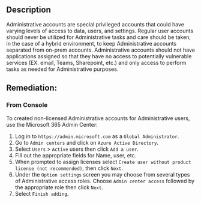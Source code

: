 ## Description

Administrative accounts are special privileged accounts that could have varying levels of access to data, users, and settings. Regular user accounts should never be utilized for Administrative tasks and care should be taken, in the case of a hybrid environment, to keep Administrative accounts separated from on-prem accounts. Administrative accounts should not have applications assigned so that they have no access to potentially vulnerable services (EX. email, Teams, Sharepoint, etc.) and only access to perform tasks as needed for Administrative purposes.

## Remediation:

### From Console

To created non-licensed Administrative accounts for Administrative users, use the Microsoft 365 Admin Center:

1. Log in to `https://admin.microsoft.com` as a `Global Administrator`.
2. Go to `Admin centers` and click on `Azure Active Directory`.
3. Select `Users` > `Active` users then click `Add a user`.
4. Fill out the appropriate fields for Name, user, etc.
5. When prompted to assign licenses select `Create user without product license (not recommended)`, then click `Next`.
6. Under the `Option settings` screen you may choose from several types of Administrative access roles. Choose `Admin center access` followed by the appropriate role then click `Next`.
7. Select `Finish adding`.
